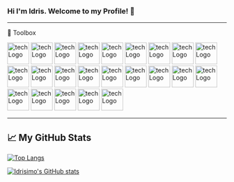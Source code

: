 ### Hi I'm Idris. Welcome to my Profile! 👋 

---

🧰 Toolbox

<img src="https://cdn.jsdelivr.net/gh/devicons/devicon/icons/html5/html5-original-wordmark.svg" alt="tech Logo" width="50" height="50"/>
<img src="https://cdn.jsdelivr.net/gh/devicons/devicon/icons/css3/css3-original-wordmark.svg" alt="tech Logo" width="50" height="50"/>
<img src="https://cdn.jsdelivr.net/gh/devicons/devicon/icons/pandas/pandas-original-wordmark.svg" alt="tech Logo" width="50" height="50"/>
<img src="https://cdn.jsdelivr.net/gh/devicons/devicon/icons/jest/jest-plain.svg" alt="tech Logo" width="50" height="50"/>
<img src="https://cdn.jsdelivr.net/gh/devicons/devicon/icons/python/python-original-wordmark.svg" alt="tech Logo" width="50" height="50"/>
<img src="https://cdn.jsdelivr.net/gh/devicons/devicon/icons/amazonwebservices/amazonwebservices-original-wordmark.svg" alt="tech Logo" width="50" height="50"/>
<img src="https://cdn.jsdelivr.net/gh/devicons/devicon/icons/javascript/javascript-original.svg" alt="tech Logo" width="50" height="50"/>
<img src="https://cdn.jsdelivr.net/gh/devicons/devicon/icons/mongodb/mongodb-original-wordmark.svg" alt="tech Logo" width="50" height="50"/>
<img src="https://cdn.jsdelivr.net/gh/devicons/devicon/icons/nodejs/nodejs-original-wordmark.svg" alt="tech Logo" width="50" height="50"/>
<img src="https://cdn.jsdelivr.net/gh/devicons/devicon/icons/bootstrap/bootstrap-original-wordmark.svg" alt="tech Logo" width="50" height="50"/>
<img src="https://cdn.jsdelivr.net/gh/devicons/devicon/icons/express/express-original-wordmark.svg" alt="tech Logo" width="50" height="50"/>
<img src="https://cdn.jsdelivr.net/gh/devicons/devicon/icons/postgresql/postgresql-original-wordmark.svg" alt="tech Logo" width="50" height="50"/>
<img src="https://cdn.jsdelivr.net/gh/devicons/devicon/icons/webpack/webpack-original-wordmark.svg" alt="tech Logo" width="50" height="50"/>
<img src="https://cdn.jsdelivr.net/gh/devicons/devicon/icons/flask/flask-original-wordmark.svg" alt="tech Logo" width="50" height="50"/>
<img src="https://cdn.jsdelivr.net/gh/devicons/devicon/icons/docker/docker-original-wordmark.svg" alt="tech Logo" width="50" height="50"/>
<img src="https://cdn.jsdelivr.net/gh/devicons/devicon/icons/django/django-plain-wordmark.svg" alt="tech Logo" width="50" height="50"/>
<img src="https://cdn.jsdelivr.net/gh/devicons/devicon/icons/pytest/pytest-original-wordmark.svg" alt="tech Logo" width="50" height="50"/>
<img src="https://cdn.jsdelivr.net/gh/devicons/devicon/icons/react/react-original-wordmark.svg" alt="tech Logo" width="50" height="50"/>
<img src="https://cdn.jsdelivr.net/gh/devicons/devicon/icons/redux/redux-original.svg" alt="tech Logo" width="50" height="50"/>
<img src="https://cdn.jsdelivr.net/gh/devicons/devicon/icons/selenium/selenium-original.svg" alt="tech Logo" width="50" height="50"/>
<img src="https://cdn.jsdelivr.net/gh/devicons/devicon/icons/bash/bash-original.svg" alt="tech Logo" width="50" height="50"/>
<img src="https://cdn.jsdelivr.net/gh/devicons/devicon/icons/heroku/heroku-plain-wordmark.svg" alt="tech Logo" width="50" height="50"/>
<img src="https://cdn.jsdelivr.net/gh/devicons/devicon/icons/opencv/opencv-original-wordmark.svg" alt="tech Logo" width="50" height="50"/>

---



## &#x1f4c8; My GitHub Stats

[![Top Langs](https://github-readme-stats.vercel.app/api/top-langs/?username=idrisimo&hide=procfile,shell&theme=dark)](https://github.com/anuraghazra/github-readme-stats)

[![Idrisimo's GitHub stats](https://github-readme-stats.vercel.app/api?username=idrisimo&theme=dark)](https://github.com/anuraghazra/github-readme-stats)
